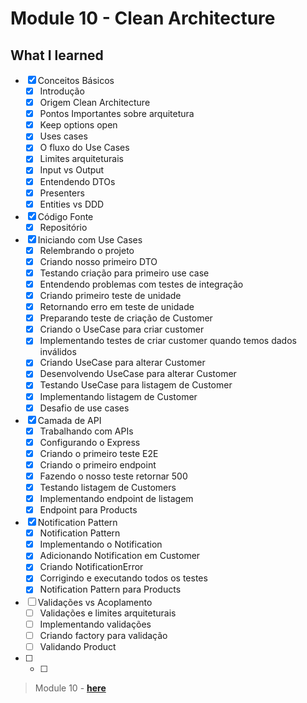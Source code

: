 # Module 10 - Clean Architecture

## What I learned

- [x] Conceitos Básicos
  - [x] Introdução
  - [x] Origem Clean Architecture
  - [x] Pontos Importantes sobre arquitetura
  - [x] Keep options open
  - [x] Uses cases
  - [x] O fluxo do Use Cases
  - [x] Limites arquiteturais
  - [x] Input vs Output
  - [x] Entendendo DTOs
  - [x] Presenters
  - [x] Entities vs DDD

- [x] Código Fonte
    - [x] Repositório

- [x] Iniciando com Use Cases
    - [x] Relembrando o projeto
    - [x] Criando nosso primeiro DTO
    - [x] Testando criação para primeiro use case
    - [x] Entendendo problemas com testes de integração
    - [x] Criando primeiro teste de unidade
    - [x] Retornando erro em teste de unidade
    - [x] Preparando teste de criação de Customer
    - [x] Criando o UseCase para criar customer
    - [x] Implementando testes de criar customer quando temos dados inválidos
    - [x] Criando UseCase para alterar Customer 
    - [x] Desenvolvendo UseCase para alterar Customer
    - [x] Testando UseCase para listagem de Customer
    - [x] Implementando listagem de Customer    
    - [x] Desafio de use cases 

- [x] Camada de API
  - [x] Trabalhando com APIs
  - [x] Configurando o Express
  - [x] Criando o primeiro teste E2E
  - [x] Criando o primeiro endpoint
  - [x] Fazendo o nosso teste retornar 500
  - [x] Testando listagem de Customers
  - [x] Implementando endpoint de listagem
  - [x] Endpoint para Products

- [x] Notification Pattern
  - [x] Notification Pattern
  - [x] Implementando o Notification
  - [x] Adicionando Notification em Customer
  - [x] Criando NotificationError
  - [x] Corrigindo e executando todos os testes
  - [x] Notification Pattern para Products

- [ ] Validações vs Acoplamento
  - [ ] Validações e limites arquiteturais
  - [ ] Implementando validações
  - [ ] Criando factory para validação
  - [ ] Validando Product
  
- [ ]
  - [ ]

>  Module 10 -  **[here](https://github.com/glaucia86/fc-studies-clean-architecture)**